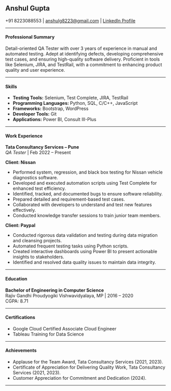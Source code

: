 ## **Anshul Gupta**  
+91 8223088553 | anshulg8223@gmail.com | [LinkedIn Profile](https://www.linkedin.com/in/anshulgupta02/)

---

#### **Professional Summary**  
Detail-oriented QA Tester with over 3 years of experience in manual and automated testing. Adept at identifying defects, developing comprehensive test cases, and ensuring high-quality software delivery. Proficient in tools like Selenium, JIRA, and TestRail, with a commitment to enhancing product quality and user experience.

---

#### **Skills**
- **Testing Tools:** Selenium, Test Complete, JIRA, TestRail  
- **Programming Languages:** Python, SQL, C/C++, JavaScript  
- **Frameworks:** Bootstrap, WordPress  
- **Developer Tools:** Git  
- **Applications:** Power BI, Consult III-Plus  

---

#### **Work Experience**

**Tata Consultancy Services – Pune**  
*QA Tester* | Feb 2022 – Present  

**Client: Nissan**  
- Performed system, regression, and black box testing for Nissan vehicle diagnostics software.  
- Developed and executed automation scripts using Test Complete for enhanced test efficiency.  
- Identified, tracked, and documented bugs to ensure software reliability.  
- Prepared detailed and requirement-based test cases.  
- Collaborated with developers to understand and test new features effectively.  
- Conducted knowledge transfer sessions to train junior team members.  

**Client: Paypal**  
- Conducted rigorous data validation and testing during data migration and cleansing projects.  
- Automated frequent testing tasks using Python scripts.  
- Created interactive dashboards using Power BI to present actionable insights to stakeholders.  
- Identified and resolved data quality issues to maintain data integrity.  

---

#### **Education**
**Bachelor of Engineering in Computer Science**  
Rajiv Gandhi Proudyogiki Vishwavidyalaya, MP | 2016 – 2020  
CGPA: 8.71  

---

#### **Certifications**
- Google Cloud Certified Associate Cloud Engineer  
- Tableau Training for Data Science  

---

#### **Achievements**
- Applause for the Team Award, Tata Consultancy Services (2021, 2023).  
- Certificate of Appreciation for Delivering Quality Work, Tata Consultancy Services (2021, 2023).  
- Customer Appreciation for Commitment and Dedication (2024).  

---

